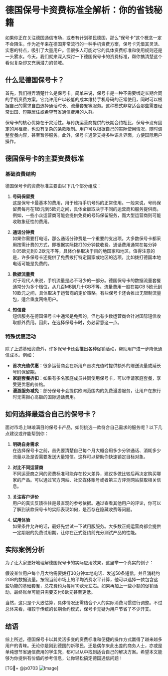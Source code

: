 # 德国保号卡资费标准全解析：你的省钱秘籍

如果你正在关注德国通信市场，或者有计划移民德国，那么“保号卡”这个概念一定不会陌生。作为近年来在德国非常流行的一种手机资费方案，保号卡凭借其灵活、实惠的特点，吸引了大量用户。但很多人可能对它的具体资费标准和使用规则还是一头雾水。今天，我们就来深入探讨一下德国保号卡的资费标准，帮你搞清楚这个看似复杂却又充满潜力的领域。

## 什么是德国保号卡？

首先，我们得弄清楚什么是保号卡。简单来说，保号卡是一种不需要绑定长期合同的手机资费方案。它允许用户以较低的成本维持手机号码的正常使用，同时可以根据自己的需求自由选择通话时长、流量套餐等服务。这种模式非常适合那些需要经常出国、短期居住或希望节省通信费用的人群。

保号卡的核心优势在于灵活性。与传统运营商提供的长期合约相比，保号卡没有固定的月租费，也没有复杂的条款限制。用户可以根据自己的实际使用情况，随时调整套餐内容，甚至暂停服务。此外，保号卡通常支持多种语言界面，方便国际用户操作。

## 德国保号卡的主要资费标准

### 基础资费结构

德国保号卡的资费标准主要由以下几个部分组成：

1. **号码保留费**  
   这是保号卡最基本的费用，用于维持手机号码的正常使用。一般来说，号码保留费每月在1欧元到5欧元之间，具体金额取决于不同的运营商和服务提供商。例如，一些小众运营商可能会提供免费的号码保留服务，而大型运营商则可能收取象征性的费用。

2. **通话分钟费**  
   如果你需要打电话，那么通话分钟费是一个重要的支出项。大多数保号卡都采用按需计费的方式，即根据实际拨打的分钟数收费。通话费用通常在每分钟0.05欧元到0.2欧元不等，具体价格取决于目的地国家和地区。值得注意的是，许多保号卡还提供了免费拨打特定国家或地区的选项，比如拨打德国本地电话可能是免费的。

3. **数据流量费**  
   对于现代人来说，手机流量是必不可少的一部分。德国保号卡的数据流量套餐通常分为多个档位，从几百MB到几十GB不等。流量费用一般在每GB 5欧元到10欧元之间，具体取决于运营商的定价策略。有些保号卡还会推出无限制流量包，适合重度网络用户。

4. **短信费**  
   短信服务在德国保号卡中通常是免费的，但也有少数运营商会针对国际短信收取额外费用。因此，在选择保号卡时，务必留意这一点。

### 特殊优惠活动

除了上述基础资费外，许多保号卡还会推出各种促销活动，帮助用户进一步降低通信成本。例如：

- **首次充值优惠**：很多运营商会在新用户首次充值时提供额外的赠送流量或延长号码保留期。
- **家庭套餐折扣**：如果有多名家庭成员共同使用保号卡，可以申请家庭套餐，享受更优惠的价格。
- **漫游服务减免**：部分保号卡会提供欧洲范围内的免费漫游服务，让用户在旅行时无需担心高额的国际通话费用。

## 如何选择最适合自己的保号卡？

面对市场上琳琅满目的保号卡产品，如何挑选一款符合自己需求的服务呢？以下几点建议或许能帮到你：

1. **明确自身需求**  
   在选择保号卡之前，首先要清楚自己每个月大概会用多少分钟通话、消耗多少流量以及是否需要发送大量短信。这样可以帮助你快速锁定目标对象。

2. **对比不同运营商**  
   不同运营商之间的资费标准可能存在较大差异，建议多做比较后再决定购买哪家的产品。可以通过官方网站、社交媒体账号或者第三方评测网站获取相关信息。

3. **关注客户评价**  
   用户的真实反馈往往是最直观的参考依据。通过查看其他用户的评论，你可以了解到该款保号卡的实际表现如何，是否存在隐藏收费等问题。

4. **试用体验**  
   如果条件允许的话，最好先尝试一下试用版服务。大多数正规运营商都会提供一定期限的免费试用期，让你在正式签约前充分测试产品的性能。

## 实际案例分析

为了让大家更好地理解德国保号卡的实际应用效果，这里举一个真实的例子：

假设某位用户每个月大约需要拨打30分钟本地电话、发送50条短信，并且消耗约2GB的数据流量。按照当前市场上的平均资费水平计算，他可以选择一款包含这些功能的基础套餐，总花费约为每月10欧元左右。如果再加上一些小额的促销活动，最终账单可能只需要支付8欧元甚至更低。

当然，这只是个大致估算，具体情况还需结合个人的实际消费习惯进行调整。不过总体来看，相较于传统的长期合约模式，保号卡无疑为用户节省了不少开支。

## 结语

综上所述，德国保号卡以其灵活多变的资费标准和便捷的操作方式赢得了越来越多用户的青睐。无论你是刚到德国的新移民，还是偶尔来此出差的商务人士，亦或是单纯想节省通信费用的学生党，都可以从中找到适合自己的解决方案。希望本文能够为你提供有价值的参考信息，让你轻松搞定德国通信问题！

[TG💪+ @jx0703 ![Image](https://github.com/user-attachments/assets/dbca1d08-cadb-493c-b0ec-ad6f7a83f270)]